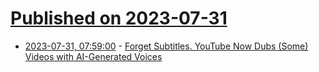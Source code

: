 # [Published on 2023-07-31](index.md)

* [2023-07-31, 07:59:00](https://news.slashdot.org/story/23/07/31/0249243/forget-subtitles-youtube-now-dubs-some-videos-with-ai-generated-voices?utm_source=rss1.0mainlinkanon&utm_medium=feed) - [Forget Subtitles.  YouTube Now Dubs (Some) Videos with AI-Generated Voices](https://news.slashdot.org/story/23/07/31/0249243/forget-subtitles-youtube-now-dubs-some-videos-with-ai-generated-voices?utm_source=rss1.0mainlinkanon&utm_medium=feed)
